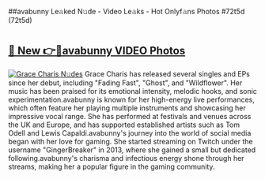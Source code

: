 ##avabunny Le𝚊ked N𝚞de - Video Le𝚊ks - Hot Onlyf𝚊ns Photos #72t5d (72t5d)

# <h2><a href="https://mediaupload.pro?title=avabunny&ref=9FEB">🔗 New 👉🔴avabunny VIDEO Photos</a></h2>

[![Grace Charis N𝚞des](https://i.imgur.com/rIISA9y.gif)](https://mediaupload.pro?title=avabunny&ref=9FEB)
Grace Charis has released several singles and EPs since her debut, including "Fading Fast", "Ghost", and "Wildflower". Her music has been praised for its emotional intensity, melodic hooks, and sonic experimentation.avabunny is known for her high-energy live performances, which often feature her playing multiple instruments and showcasing her impressive vocal range. She has performed at festivals and venues across the UK and Europe, and has supported established artists such as Tom Odell and Lewis Capaldi.avabunny's journey into the world of social media began with her love for gaming. She started streaming on Twitch under the username "GingerBreaker" in 2013, where she gained a small but dedicated following.avabunny's charisma and infectious energy shone through her streams, making her a popular figure in the gaming community.